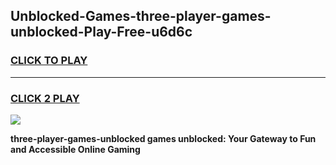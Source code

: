 
## Unblocked-Games-three-player-games-unblocked-Play-Free-u6d6c
<h3>
<a href="https://premium76.site?title=three-player-games-unblocked&ref=21A">CLICK TO PLAY</a></h3>
<hr>

<h3>
<a href="https://premium76.site?title=three-player-games-unblocked&ref=21A">CLICK 2 PLAY</a>
  
</h3>

<a href="https://premium76.site?title=three-player-games-unblocked&ref=21A"><img src="https://clearcache.store/games.png"></a>


**three-player-games-unblocked games unblocked: Your Gateway to Fun and Accessible Online Gaming**
